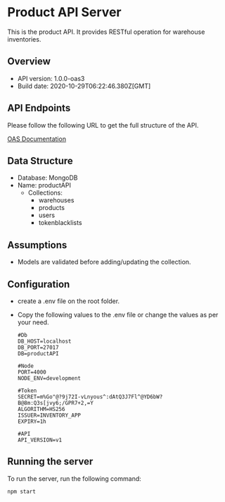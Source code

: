# Product API Server

This is the product API. It provides RESTful operation for warehouse inventories.

## Overview

- API version: 1.0.0-oas3
- Build date: 2020-10-29T06:22:46.380Z[GMT]

## API Endpoints

Please follow the following URL to get the full structure of the API.

[OAS Documentation](https://app.swaggerhub.com/apis-docs/prakashsingha/inventoryAPI/1.0.0)

## Data Structure

- Database: MongoDB
- Name: productAPI
  - Collections:
    - warehouses
    - products
    - users
    - tokenblacklists

## Assumptions

- Models are validated before adding/updating the collection.

## Configuration

- create a .env file on the root folder.
- Copy the following values to the .env file or change the values as per your need.

  ```
  #Db
  DB_HOST=localhost
  DB_PORT=27017
  DB=productAPI

  #Node
  PORT=4000
  NODE_ENV=development

  #Token
  SECRET=m%Go"@?9j72I-vLnyous^:dAtQ3J7Fl^@YD6bW?B@8m:Q3s[jvy6;/GPR7+2,=Y
  ALGORITHM=HS256
  ISSUER=INVENTORY_APP
  EXPIRY=1h

  #API
  API_VERSION=v1
  ```

## Running the server

To run the server, run the following command:

```
npm start

```

